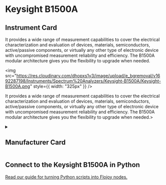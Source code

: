 
# Keysight B1500A

## Instrument Card

<div className="flex">

<div>

It provides a wide range of measurement capabilities to cover the electrical characterization and evaluation of devices, materials, semiconductors, active/passive components, or virtually any other type of electronic device with uncompromised measurement reliability and efficiency. The B1500A modular architecture gives you the flexibility to upgrade when needed.

</div>

<img src="https://res.cloudinary.com/dhopxs1y3/image/upload/e_bgremoval/v1692287198/Instruments/Spectrum%20Analyzers/Keysight-B1500A/Keysight-B1500A.png" style={{ width: "325px" }} />

</div>

It provides a wide range of measurement capabilities to cover the electrical characterization and evaluation of devices, materials, semiconductors, active/passive components, or virtually any other type of electronic device with uncompromised measurement reliability and efficiency. The B1500A modular architecture gives you the flexibility to upgrade when needed.>

<details>
<summary><h2>Manufacturer Card</h2></summary>

<img src="https://res.cloudinary.com/dhopxs1y3/image/upload/e_bgremoval/v1692126006/Instruments/Vendor%20Logos/Agilent.png" style={{ width: "100%", height: "150px",objectFit: "cover" }} />

Keysight Technologies, or Keysight, is an American company that manufactures electronics test and measurement equipment and software. <a href="https://www.keysight.com/us/en/home.html">Website</a>.

<ul>
  <li>Headquarters: USA</li>
  <li>Yearly Revenue (millions, USD): 5420.0</li>
</ul>
</details>

## Connect to the Keysight B1500A in Python

[Read our guide for turning Python scripts into Flojoy nodes.](https://docs.flojoy.ai/custom-nodes/creating-custom-node/)


